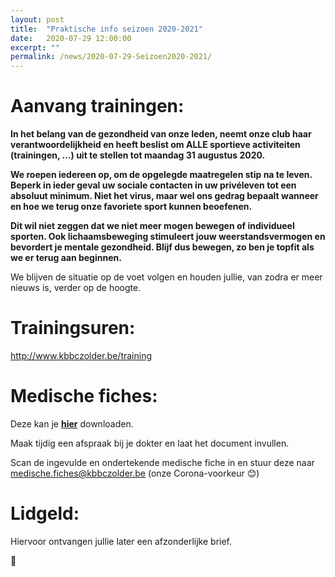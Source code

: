 ```yaml
---
layout: post
title:  "Praktische info seizoen 2020-2021"
date:   2020-07-29 12:00:00
excerpt: ""
permalink: /news/2020-07-29-Seizoen2020-2021/
---
```


# Aanvang trainingen:

**In het belang van de gezondheid van onze leden, neemt onze club haar verantwoordelijkheid en heeft beslist om ALLE sportieve activiteiten (trainingen, …)  uit te stellen tot maandag 31 augustus 2020.**

**We roepen iedereen op, om de opgelegde maatregelen stip na te leven. Beperk in ieder geval uw sociale contacten in uw privéleven tot een absoluut minimum. Niet het virus, maar wel ons gedrag bepaalt wanneer en hoe we terug onze favoriete sport kunnen beoefenen.**

**Dit wil niet zeggen dat we niet meer mogen bewegen of individueel sporten. Ook lichaamsbeweging stimuleert jouw weerstandsvermogen en bevordert je mentale gezondheid. Blijf dus bewegen, zo ben je topfit als we er terug aan beginnen.**

We blijven de situatie op de voet volgen en houden jullie, van zodra er meer nieuws is, verder op de hoogte.


# Trainingsuren:

http://www.kbbczolder.be/training

# Medische fiches:

Deze kan je **[hier](/club/documenten/medisch%20getuigschrift%202020%202021.pdf)** downloaden.

Maak tijdig een afspraak bij je dokter en laat het document invullen.

Scan de ingevulde en ondertekende medische fiche in en stuur deze naar medische.fiches@kbbczolder.be  (onze Corona-voorkeur 😊)

# Lidgeld:

Hiervoor ontvangen jullie later een afzonderlijke brief.


:basketball:

